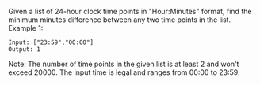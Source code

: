 Given a list of 24-hour clock time points in "Hour:Minutes" format, find the minimum minutes difference between any two time points in the list.
Example 1:
```
Input: ["23:59","00:00"]
Output: 1
```
Note:
The number of time points in the given list is at least 2 and won't exceed 20000.
The input time is legal and ranges from 00:00 to 23:59.